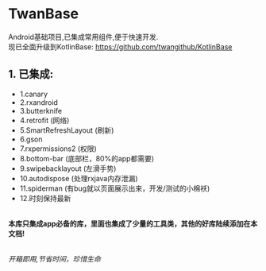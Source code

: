 # TwanBase
Android基础项目,已集成常用组件,便于快速开发.<br>
现已全面升级到KotlinBase: https://github.com/twangithub/KotlinBase

## 1. 已集成:
- 1.canary
- 2.rxandroid
- 3.butterknife
- 4.retrofit (网络)
- 5.SmartRefreshLayout (刷新)
- 6.gson
- 7.rxpermissions2 (权限)
- 8.bottom-bar (底部栏，80%的app都需要)
- 9.swipebacklayout (左滑手势)
- 10.autodispose (处理rxjava内存泄漏)
- 11.spiderman (有bug就以页面展示出来，开发/测试的小棉袄)
- 12.时刻保持最新

<br>**本库只集成app必备的库，里面也集成了少量的工具类，其他的好库陆续添加在本文档!**

<br>*开箱即用,节省时间，珍惜生命*


